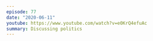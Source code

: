 ```yaml
---
episode: 77
date: "2020-06-11"
youtube: https://www.youtube.com/watch?v=e0KrQ4efuAc
summary: Discussing politics
---
```

